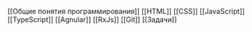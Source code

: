 [[Общие понятия программирования]]
[[HTML]]
[[CSS]]
[[JavaScript]]
[[TypeScript]]
[[Agnular]]
[[RxJs]]
[[Git]]
[[Задачи]]





